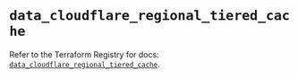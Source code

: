 # `data_cloudflare_regional_tiered_cache`

Refer to the Terraform Registry for docs: [`data_cloudflare_regional_tiered_cache`](https://registry.terraform.io/providers/cloudflare/cloudflare/5.7.1/docs/data-sources/regional_tiered_cache).
